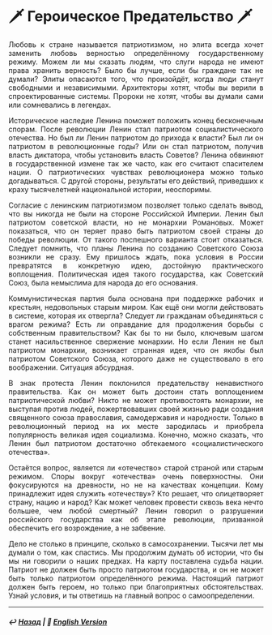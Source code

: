 # 🗡️ Героическое Предательство 🗡️

<p align="justify">Любовь к стране называется патриотизмом, но элита всегда хочет заменить любовь верностью определённому государственному режиму. Можем ли мы сказать людям, что слуги народа не имеют права хранить верность? Было бы лучше, если бы граждане так не думали? Элиты опасаются того, что произойдёт, когда люди станут свободными и независимыми. Архитекторы хотят, чтобы вы верили в спроектированные системы. Пророки не хотят, чтобы вы думали сами или сомневались в легендах.</p>

<p align="justify">Историческое наследие Ленина поможет положить конец бесконечным спорам. После революции Ленин стал патриотом социалистического отечества. Но был ли Ленин патриотом до прихода к власти? Был ли он патриотом в революционные годы? Или он стал патриотом, получив власть диктатора, чтобы установить власть Советов? Ленина обвиняют в государственной измене так же часто, как его считают спасителем нации. О патриотических чувствах революционера можно только догадываться. С другой стороны, результаты его действий, приведших к краху тысячелетней национальной истории, неоспоримы.</p>

<p align="justify">Согласие с ленинским патриотизмом позволяет только сделать вывод, что вы никогда не были на стороне Российской Империи. Ленин был патриотом советской власти, но не монархии Романовых. Может показаться, что он теряет право быть патриотом своей страны до победы революции. От такого поспешного варианта стоит отказаться. Следует помнить, что планы Ленина по созданию Советского Союза возникли не сразу. Ему пришлось ждать, пока условия в России превратятся в конкретную идею, достойную практического воплощения. Политическая идея такого государства, как Советский Союз, была немыслима для народа до его основания.</p>

<p align="justify">Коммунистическая партия была основана при поддержке рабочих и крестьян, недовольных старым миром. Как ещё они могли действовать в системе, которая их отвергла? Следует ли гражданам объединяться с врагом режима? Есть ли оправдание для продолжения борьбы с собственным правительством? Как бы то ни было, ключевым шагом станет насильственное свержение монархии. Но если Ленин не был патриотом монархии, возникает странная идея, что он якобы был патриотом Советского Союза, которого даже не существовало в его воображении. Ситуация абсурдная.</p>

<p align="justify">В знак протеста Ленин поклонился предательству ненавистного правительства. Как он может быть достоин стать воплощением патриотической любви? Никто не может противостоять монархии, не выступая против людей, пожертвовавших своей жизнью ради создания священного союза православия, самодержавия и народности. Только в революционный период на их месте зародилась и приобрела популярность великая идея социализма. Конечно, можно сказать, что Ленин был патриотом достаточно обтекаемого «социалистического отечества».</p>

<p align="justify">Остаётся вопрос, является ли «отечество» старой страной или старым режимом. Споры вокруг «отечества» очень поверхностны. Они фокусируются на древности, но не на качествах концепции. Кому принадлежит идея служить «отечеству»? Кто решает, что олицетворяет страну, нацию и народ? Как может человек провести сквозь века нечто большее, чем любой смертный? Ленин говорил о разрушении российского государства как об этапе революции, призванной обеспечить его возрождение, а не забвение.</p>

<p align="justify">Дело не столько в принципе, сколько в самосохранении. Тысячи лет мы думали о том, как спастись. Мы продолжим думать об истории, что бы мы ни говорили о наших предках. На карту поставлена судьба нации. Патриот не должен быть просто патриотом государства, и он не может быть только патриотом определённого режима. Настоящий патриот должен быть героем, но только при благоприятных обстоятельствах. Узнай условия, и ты ответишь на главный вопрос о самоопределении.</p>

***

##### ↩️ [Назад](index-2.md) | 🗽 [English Version](heroic_betrayal.md) 


